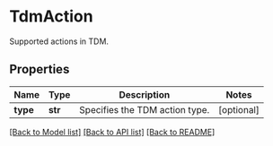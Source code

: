 # TdmAction

Supported actions in TDM.

## Properties
Name | Type | Description | Notes
------------ | ------------- | ------------- | -------------
**type** | **str** | Specifies the TDM action type. | [optional] 

[[Back to Model list]](../README.md#documentation-for-models) [[Back to API list]](../README.md#documentation-for-api-endpoints) [[Back to README]](../README.md)


